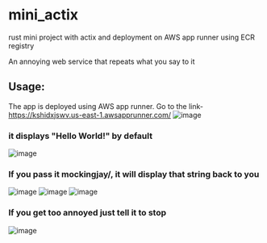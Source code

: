 # mini_actix
rust mini project with actix and deployment on AWS app runner using ECR registry

An annoying web service that repeats what you say to it

## Usage:
The app is deployed using AWS app runner. 
Go to the link- https://kshidxjswv.us-east-1.awsapprunner.com/
![image](https://user-images.githubusercontent.com/110474064/220707001-d12a83ff-26cf-4fe7-bf3f-d1de6f5d19ee.png)

### it displays "Hello World!" by default
![image](https://user-images.githubusercontent.com/110474064/220707225-62eab673-b075-4755-b764-efc8353ddb09.png)

### If you pass it mockingjay/<your string>, it will display that string back to you
![image](https://user-images.githubusercontent.com/110474064/220707527-43b625be-3b26-41b5-b80e-6b7e45816192.png)
![image](https://user-images.githubusercontent.com/110474064/220707648-0415faef-deef-41fb-a3e0-2172dfed8b37.png)
![image](https://user-images.githubusercontent.com/110474064/220707776-b0c66624-6c62-4bca-a1b9-5c40856b2be8.png)

### If you get too annoyed just tell it to stop
![image](https://user-images.githubusercontent.com/110474064/220707976-598cd108-c0c3-4c03-bd9d-353b9e17f92d.png)
